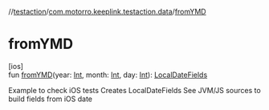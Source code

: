 //[testaction](../../index.md)/[com.motorro.keeplink.testaction.data](index.md)/[fromYMD](from-y-m-d.md)

# fromYMD

[ios]\
fun [fromYMD](from-y-m-d.md)(year: [Int](https://kotlinlang.org/api/latest/jvm/stdlib/kotlin/-int/index.html), month: [Int](https://kotlinlang.org/api/latest/jvm/stdlib/kotlin/-int/index.html), day: [Int](https://kotlinlang.org/api/latest/jvm/stdlib/kotlin/-int/index.html)): [LocalDateFields](../../../testaction/testaction/com.motorro.keeplink.testaction.data/-local-date-fields/index.md)

Example to check iOS tests Creates LocalDateFields See JVM/JS sources to build fields from iOS date
